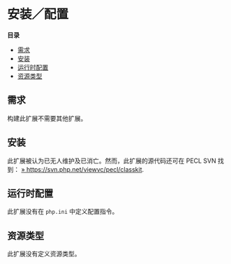安装／配置
==========

**目录**

-   [需求](/classkit/setup.html#需求)
-   [安装](/classkit/setup.html#安装)
-   [运行时配置](/classkit/setup.html#运行时配置)
-   [资源类型](/classkit/setup.html#资源类型)

需求
----

构建此扩展不需要其他扩展。

安装
----

此扩展被认为已无人维护及已消亡。然而，此扩展的源代码还可在 PECL SVN
找到：
<a href="https://svn.php.net/viewvc/pecl/classkit" class="link external">» https://svn.php.net/viewvc/pecl/classkit</a>.

运行时配置
----------

此扩展没有在 `php.ini` 中定义配置指令。

资源类型
--------

此扩展没有定义资源类型。
